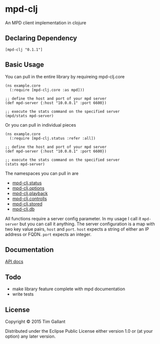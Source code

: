 # mpd-clj

An MPD client implementation in clojure

## Declaring Dependency

`[mpd-clj "0.1.1"]`

## Basic Usage

You can pull in the entire library by requireing mpd-clj.core

    (ns example.core
      (:require [mpd-clj.core :as mpd]))

    ;; define the host and port of your mpd server
    (def mpd-server {:host "10.0.0.1" :port 6600})

    ;; execute the stats command on the specified server
    (mpd/stats mpd-server)

Or you can pull in individual pieces 

    (ns example.core
      (:require [mpd-clj.status :refer :all])

    ;; define the host and port of your mpd server
    (def mpd-server {:host "10.0.0.1" :port 6600})

    ;; execute the stats command on the specified server
    (stats mpd-server)


The namespaces you can pull in are

* [mpd-clj.status](http://tgallant.github.io/mpd.clj/mpd-clj.status.html)
* [mpd-clj.options](http://tgallant.github.io/mpd.clj/mpd-clj.options.html)
* [mpd-clj.playback](http://tgallant.github.io/mpd.clj/mpd-clj.playback.html)
* [mpd-clj.controlls](http://tgallant.github.io/mpd.clj/mpd-clj.controlls.html)
* [mpd-clj.stored](http://tgallant.github.io/mpd.clj/mpd-clj.stored.html)
* [mpd-clj.db](http://tgallant.github.io/mpd.clj/mpd-clj.db.html)

All functions require a server config parameter. In my usage I call it
`mpd-server` but you can call it anything. The server configuration is
a map with two key value pairs, `host` and `port`. `host` expects a
string of either an IP address or FQDN. `port` expects an integer.

## Documentation

[API docs](https://tgallant.github.io/mpd.clj)

## Todo

* make library feature complete with mpd documentation
* write tests

## License

Copyright © 2015 Tim Gallant

Distributed under the Eclipse Public License either version 1.0 or (at
your option) any later version.
